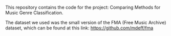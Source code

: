 This repository contains the code for the project: Comparing Methods for Music Genre Classification.

The dataset we used was the small version of the FMA (Free Music Archive) dataset, which can be found at this link:
https://github.com/mdeff/fma
